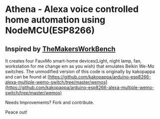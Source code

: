# Athena - Alexa voice controlled home automation using NodeMCU(ESP8266) #

## Inspired by [TheMakersWorkBench](http://themakersworkbench.com/tutorial/how-diy-home-automation-nodemcu-amazon-alexa) ##

It creates four FauxMo smart-home devices(Light, night lamp, fan, workstation for me change em as you wish) that emulates Belkin We-Mo switches.
The unmodified version of this code is originally by kakopappa and can be found at [https://github.com/kakopappa/arduino-esp8266-alexa-multiple-wemo-switch/tree/master/wemos](https://github.com/kakopappa/arduino-esp8266-alexa-multiple-wemo-switch/tree/master/wemos)

Needs Improvements? Fork and contribute.

Peace out!
